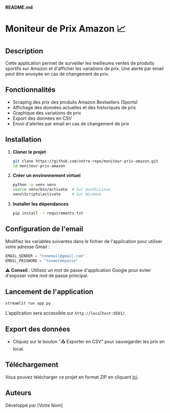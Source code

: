 
**README.md**  
# Moniteur de Prix Amazon 📈  

## Description  
Cette application permet de surveiller les meilleures ventes de produits sportifs sur Amazon et d'afficher les variations de prix. Une alerte par email peut être envoyée en cas de changement de prix.

## Fonctionnalités  
- Scraping des prix des produits Amazon Bestsellers (Sports)  
- Affichage des données actuelles et des historiques de prix  
- Graphique des variations de prix  
- Export des données en CSV  
- Envoi d'alertes par email en cas de changement de prix  

## Installation  
1. **Cloner le projet**  
   ```bash
   git clone https://github.com/votre-repo/moniteur-prix-amazon.git
   cd moniteur-prix-amazon
   ```  

2. **Créer un environnement virtuel**  
   ```bash
   python -m venv venv
   source venv/bin/activate  # Sur macOS/Linux
   venv\Scripts\activate     # Sur Windows
   ```  

3. **Installer les dépendances**  
   ```bash
   pip install -r requirements.txt
   ```  

## Configuration de l'email  
Modifiez les variables suivantes dans le fichier de l'application pour utiliser votre adresse Gmail :
```python
EMAIL_SENDER = "tonemail@gmail.com"
EMAIL_PASSWORD = "tonmotdepasse"
```
⚠️ **Conseil** : Utilisez un mot de passe d'application Google pour éviter d'exposer votre mot de passe principal.

## Lancement de l'application  
```bash
streamlit run app.py
```
L'application sera accessible sur `http://localhost:8501/`.

## Export des données  
- Cliquez sur le bouton "📤 Exporter en CSV" pour sauvegarder les prix en local.

## Téléchargement  
Vous pouvez télécharger ce projet en format ZIP en cliquant [ici](https://github.com/votre-repo/moniteur-prix-amazon/archive/refs/heads/main.zip).

## Auteurs  
Développé par [Votre Nom]  

